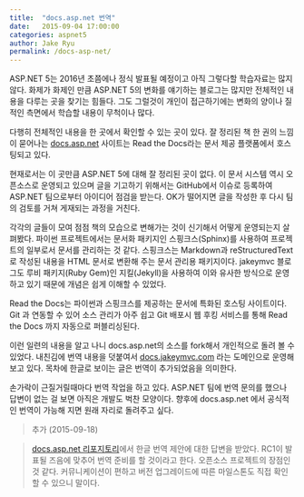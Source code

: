 ```yaml
---
title:  "docs.asp.net 번역"
date:   2015-09-04 17:00:00
categories: aspnet5
author: Jake Ryu
permalink: /docs-asp-net/
---
```


ASP.NET 5는 2016년 초쯤에나 정식 발표될 예정이고 아직 그렇다할 학습자료는 많지 않다. 화제가 화제인 만큼 ASP.NET 5의 변화를 얘기하는 블로그는 많지만 전체적인 내용을 다루는 곳을 찾기는 힘들다. 그도 그럴것이 개인이 접근하기에는 변화의 양이나 질적인 측면에서 학습할 내용이 무척이나 많다.

다행히 전체적인 내용을 한 곳에서 확인할 수 있는 곳이 있다. 잘 정리된 책 한 권의 느낌이 묻어나는 [docs.asp.net](http://docs.asp.net) 사이트는 Read the Docs라는 문서 제공 플랫폼에서 호스팅되고 있다.

현재로서는 이 곳만큼 ASP.NET 5에 대해 잘 정리된 곳이 없다. 이 문서 시스템 역시 오픈소스로 운영되고 있으며 글을 기고하기 위해서는 GitHub에서 이슈로 등록하여 ASP.NET 팀으로부터 아이디어 점검을 받는다. OK가 떨어지면 글을 작성한 후 다시 팀의 검토를 거쳐 게재되는 과정을 거친다.

각각의 글들이 모여 점점 책의 모습으로 변해가는 것이 신기해서 어떻게 운영되는지 살펴봤다. 파이썬 프로젝트에서는 문서화 패키지인 스핑크스(Sphinx)를 사용하여 프로젝트의 일부로서 문서를 관리하는 것 같다. 스핑크스는 Markdown과 reStructuredText로 작성된 내용을 HTML 문서로 변환해 주는 문서 관리용 패키지이다. jakeymvc 블로그도 루비 패키지(Ruby Gem)인 지킬(Jekyll)을 사용하여 이와 유사한 방식으로 운영하고 있기 때문에 개념은 쉽게 이해할 수 있었다. 

Read the Docs는 파이썬과 스핑크스를 제공하는 문서에 특화된 호스팅 사이트이다. Git 과 연동할 수 있어 소스 관리가 아주 쉽고 Git 배포시 웹 후킹 서비스를 통해 Read the Docs 까지 자동으로 퍼블리싱된다.

이런 일련의 내용을 알고 나니 docs.asp.net의 소스를 fork해서 개인적으로 돌려 볼 수 있었다. 내친김에 번역 내용을 덧붙여서 [docs.jakeymvc.com](http://docs.jakeymvc.com) 라는 도메인으로 운영해 보고 있다. 목차에 한글로 보이는 글은 번역이 추가되었음을 의미한다.

손가락이 근질거릴때마다 번역 작업을 하고 있다. ASP.NET 팀에 번역 문의를 했으나 답변이 없는 걸 보면 아직은 개발도 벅찬 모양이다. 향후에 docs.asp.net 에서 공식적인 번역이 가능해 지면 원래 자리로 돌려주고 싶다. 

>추가 (2015-09-18)

>[docs.asp.net 리포지토리](https://github.com/aspnet/Docs/issues/416)에서 한글 번역 제안에 대한 답변을 받았다. RC1이 발표될 즈음에 맞추어 번역 준비를 할 것이라고 한다. 오픈소스 프로젝트의 장점인 것 같다. 커뮤니케이션이 편하고 버전 업그레이드에 따른 마일스톤도 직접 확인할 수 있으니 말이다. 
